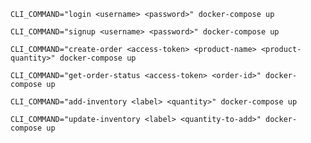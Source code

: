 `CLI_COMMAND="login <username> <password>" docker-compose up`

`CLI_COMMAND="signup <username> <password>" docker-compose up`

`CLI_COMMAND="create-order <access-token> <product-name> <product-quantity>" docker-compose up`

`CLI_COMMAND="get-order-status <access-token> <order-id>" docker-compose up`

`CLI_COMMAND="add-inventory <label> <quantity>" docker-compose up`

`CLI_COMMAND="update-inventory <label> <quantity-to-add>" docker-compose up`
